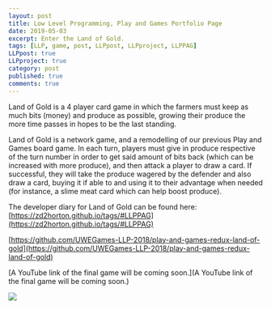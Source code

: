 ```yaml
---
layout: post
title: Low Level Programming, Play and Games Portfolio Page
date: 2019-05-03
excerpt: Enter the Land of Gold.
tags: [LLP, game, post, LLPpost, LLPproject, LLPPAG]
LLPpost: true
LLPproject: true
category: post
published: true
comments: true
---
```

Land of Gold is a 4 player card game in which the farmers must keep as much bits (money) and produce as possible, growing their produce the more time passes in hopes to be the last standing.

Land of Gold is a network game, and a remodelling of our previous Play and Games board game. In each turn, players must give in produce respective of the turn number in order to get said amount of bits back (which can be increased with more produce), and then attack a player to draw a card. If successful, they will take the produce wagered by the defender and also draw a card, buying it if able to and using it to their advantage when needed (for instance, a slime meat card which can help boost produce).


The developer diary for Land of Gold can be found here:
[https://zd2horton.github.io/tags/#LLPPAG](https://zd2horton.github.io/tags/#LLPPAG)

[https://github.com/UWEGames-LLP-2018/play-and-games-redux-land-of-gold](https://github.com/UWEGames-LLP-2018/play-and-games-redux-land-of-gold)

[A YouTube link of the final game will be coming soon.](A YouTube link of the final game will be coming soon.)

<a href="https://i.imgur.com/XCPKUZA.jpg"><img src="https://i.imgur.com/XCPKUZA.jpg"></a>